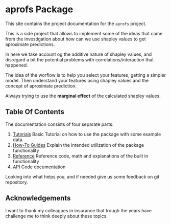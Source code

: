 # aprofs Package

This site contains the project documentation for the
`aprofs` project.

This is a side project that allows to implement some of the ideas that came from the
investigation about how can we use shapley values to get aproximate predictions.

In here we take account og the additive nature of shapley values, and disregard a bit the potential
problems with correlations/interaction that happened.


The idea of the worflow is to help you select your features, getting a simpler model. Then understand your features
using shapley values and the concept of aproximate prediction.

Always trying to use the **marginal effect** of the calculated shapley values.

## Table Of Contents

The documentation consists of four separate parts:

1. [Tutorials](tutorials.md) Basic Tutorial on how to use the package with some example data.
2. [How-To Guides](guide.md) Explain the intended utilization of the package functionality
3. [Reference](reference.md) Reference code, math and explanations of the built in functionality
4. [API](api.md) Code documentation

Looking into what helps you, and if needed give us some feedback on git repository.


## Acknowledgements

I want to thank my colleagues in insurance that trough the years have challenge me to think deeply about these topics.
